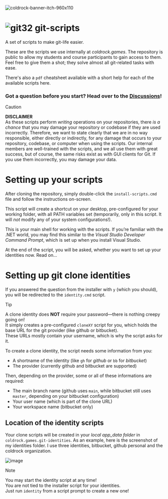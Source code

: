 ![coldrock-banner-itch-960x110](https://github.com/user-attachments/assets/2b8c07be-5c83-4f21-9b38-6df178758918)

# ![git32](https://github.com/user-attachments/assets/e57eef6d-49d1-430f-8f62-5818384f7d28) git-scripts
A set of scripts to make git-life easier.

These are the scripts we use internally at _coldrock.games_. The repository is public to allow my students and course participants to gain access to them.
Feel free to give them a shot; they solve almost all git-related tasks with ease.

There's also a `pdf` cheatsheet available with a short help for each of the available scripts here.

### Got a question before you start? Head over to the [Discussions](https://github.com/coldrockgames/git-scripts/discussions)!

> [!CAUTION]
> **DISCLAIMER**\
> As these scripts perform _writing_ operations on your repositories, there _is a chance_ that you may damage your repository or codebase if they are used incorrectly.
> Therefore, we want to state clearly that we are in no way responsible, either directly or indirectly, for any damage that occurs to your repository, codebase, or computer when using the scripts.
> Our internal members are well-trained with the scripts, and we all use them with great success, but of course, the same risks exist as with GUI clients for Git. If you use them incorrectly, you may damage your data.

# Setting up your scripts
After cloning the repository, simply double-click the `install-scripts.cmd` file and follow the instructions on-screen.

This script will create a shortcut on your desktop, pre-configured for your working folder, with all PATH variables set (temporarily, only in this script. It will _not_ modify any of your system configurations!).

This is your main shell for working with the scripts. If you’re familiar with the .NET world, you may find this similar to the _Visual Studio Developer Command Prompt_, which is set up when you install Visual Studio.

At the end of the script, you will be asked, whether you want to set up your identities now. Read on...

# Setting up git clone identities
If you answered the question from the installer with `y` (which you should), you will be redirected to the `identity.cmd` script.

> [!TIP]
> A clone identity does **NOT** require your password—there is nothing creepy going on!\
> It simply creates a pre-configured `cloneXY` script for you, which holds the base URL for
> the git provider (like github or bitbucket).\
> These URLs mostly contain your username, which is why the script asks for it.

To create a clone identity, the script needs some information from you:
* A shortname of the identity (like `gh` for _github_ or `bb` for _bitbucket_)
* The provider (currently github and bitbucket are supported)

Then, depending on the provider, some or all of these informations are required:
* The main branch name (github uses `main`, while bitbucket still uses `master`, depending on your bitbucket configuration)
* Your user name (which is part of the clone URL)
* Your workspace name (bitbucket only)

## Location of the identity scripts
Your clone scripts will be created in your _local app_data folder_ in `coldrock.games.git-identities`. As an example, here is the screenshot of my identities folder. I use three identities, bitbucket, github personal and the coldrock organization.

![image](https://github.com/user-attachments/assets/7cbbc56c-db0d-4a34-b344-06d8589427b4)


> [!NOTE]
> You may start the identity script at any time!\
> You are not tied to the installer script for your identities.\
> Just run `identity` from a script prompt to create a new one!
